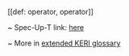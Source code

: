 [[def: operator, operator]]

~ Spec-Up-T link: <a href='https://weboftrust.github.io/WOT-terms/docs/glossary/operator'>here</a>

~ More in <a href="https://weboftrust.github.io/WOT-terms/docs/glossary/operator">extended KERI glossary</a>
